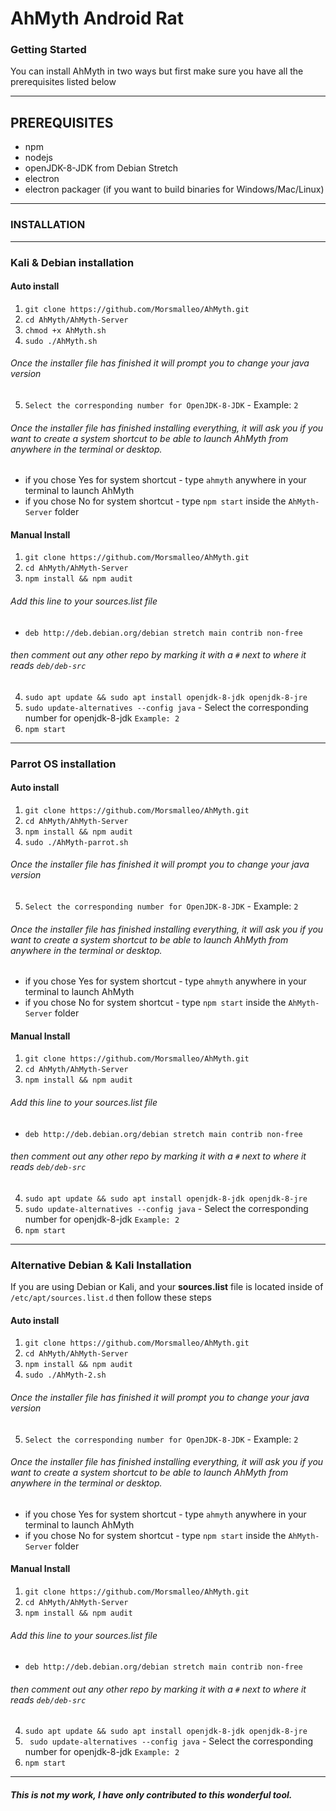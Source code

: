 # AhMyth Android Rat
### Getting Started
You can install AhMyth in two ways but first make sure you have all the prerequisites listed below

---------------------------------------------------------------------------------------------------
## PREREQUISITES
- npm
- nodejs
- openJDK-8-JDK from Debian Stretch
- electron 
- electron packager (if you want to build binaries for Windows/Mac/Linux)
----------------
### INSTALLATION
----------------
### Kali & Debian installation
#### Auto install
1. ```git clone https://github.com/Morsmalleo/AhMyth.git```
2. ```cd AhMyth/AhMyth-Server```
3. ```chmod +x AhMyth.sh``` 
4. ```sudo ./AhMyth.sh```
###### Once the installer file has finished it will prompt you to change your java version
5.  ```Select the corresponding number for OpenJDK-8-JDK``` - Example: `2`

###### Once the installer file has finished installing everything, it will ask you if you want to create a system shortcut to be able to launch AhMyth from anywhere in the terminal or desktop.

- if you chose Yes for system shortcut - type ```ahmyth``` anywhere in your terminal to launch AhMyth
- if you chose No for system shortcut - type ```npm start``` inside the `AhMyth-Server` folder

#### Manual Install
1. ```git clone https://github.com/Morsmalleo/AhMyth.git```
2. ```cd AhMyth/AhMyth-Server```
3. ```npm install && npm audit```

###### Add this line to your sources.list file 
- `deb http://deb.debian.org/debian stretch main contrib non-free` 
###### then comment out any other repo by marking it with a `#` next to where it reads `deb/deb-src`

4. ```sudo apt update && sudo apt install openjdk-8-jdk openjdk-8-jre```
5. ```sudo update-alternatives --config java``` - Select the corresponding number for openjdk-8-jdk `Example: 2`
6. ```npm start```
------------------

### Parrot OS installation
#### Auto install
1. ```git clone https://github.com/Morsmalleo/AhMyth.git```
2. ```cd AhMyth/AhMyth-Server```
3. ```npm install && npm audit```
4. ```sudo ./AhMyth-parrot.sh```
###### Once the installer file has finished it will prompt you to change your java version
5.  ```Select the corresponding number for OpenJDK-8-JDK``` - Example: `2`

###### Once the installer file has finished installing everything, it will ask you if you want to create a system shortcut to be able to launch AhMyth from anywhere in the terminal or desktop.

- if you chose Yes for system shortcut - type ```ahmyth``` anywhere in your terminal to launch AhMyth
- if you chose No for system shortcut - type ```npm start``` inside the `AhMyth-Server` folder

#### Manual Install
1. ```git clone https://github.com/Morsmalleo/AhMyth.git```
2. ```cd AhMyth/AhMyth-Server```
3. ```npm install && npm audit```

###### Add this line to your sources.list file 
- `deb http://deb.debian.org/debian stretch main contrib non-free` 
###### then comment out any other repo by marking it with a `#` next to where it reads `deb/deb-src`

4. ```sudo apt update && sudo apt install openjdk-8-jdk openjdk-8-jre```
5. ```sudo update-alternatives --config java``` - Select the corresponding number for openjdk-8-jdk `Example: 2`
6. ```npm start```
------------------

### Alternative Debian & Kali Installation
If you are using Debian or Kali, and your **sources.list** file is located inside of `/etc/apt/sources.list.d` then
follow these steps

#### Auto install
1. ```git clone https://github.com/Morsmalleo/AhMyth.git```
2. ```cd AhMyth/AhMyth-Server```
3. ```npm install && npm audit```
4. ```sudo ./AhMyth-2.sh```
###### Once the installer file has finished it will prompt you to change your java version
5.  ```Select the corresponding number for OpenJDK-8-JDK``` - Example: `2`

###### Once the installer file has finished installing everything, it will ask you if you want to create a system shortcut to be able to launch AhMyth from anywhere in the terminal or desktop.

- if you chose Yes for system shortcut - type ```ahmyth``` anywhere in your terminal to launch AhMyth
- if you chose No for system shortcut - type ```npm start``` inside the `AhMyth-Server` folder

#### Manual Install
1. ```git clone https://github.com/Morsmalleo/AhMyth.git```
2. ```cd AhMyth/AhMyth-Server```
3. ```npm install && npm audit```

###### Add this line to your sources.list file 
- `deb http://deb.debian.org/debian stretch main contrib non-free` 
###### then comment out any other repo by marking it with a `#` next to where it reads `deb/deb-src`

4. ```sudo apt update && sudo apt install openjdk-8-jdk openjdk-8-jre```
5. ``` sudo update-alternatives --config java``` - Select the corresponding number for openjdk-8-jdk `Example: 2`
6. ```npm start```

--------------------------------------------------------------------------
##### This is not my work, I have only contributed to this wonderful tool.
